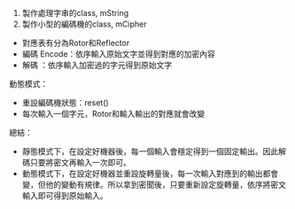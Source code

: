 1) 製作處理字串的class, mString
2) 製作小型的編碼機的class, mCipher

- 對應表有分為Rotor和Reflector
- 編碼 Encode：依序輸入原始文字並得到對應的加密內容
- 解碼 ：依序輸入加密過的字元得到原始文字

動態模式：
- 重設編碼機狀態：reset()
- 每次輸入一個字元，Rotor和輸入輸出的對應就會改變

總結：
- 靜態模式下，在設定好機器後，每一個輸入會穩定得到一個固定輸出。因此解碼只要將密文再輸入一次即可。
- 動態模式下，在設定好機器並重設旋轉量後，每一次輸入對應到的輸出都會變，但他的變動有規律。所以拿到密聞後，只要重新設定旋轉量，依序將密文輸入即可得到原始輸入。




